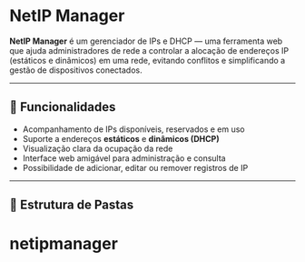 # NetIP Manager

**NetIP Manager** é um gerenciador de IPs e DHCP — uma ferramenta web que ajuda administradores de rede a controlar a alocação de endereços IP (estáticos e dinâmicos) em uma rede, evitando conflitos e simplificando a gestão de dispositivos conectados.

---

## 🚀 Funcionalidades

- Acompanhamento de IPs disponíveis, reservados e em uso
- Suporte a endereços **estáticos** e **dinâmicos (DHCP)**
- Visualização clara da ocupação da rede
- Interface web amigável para administração e consulta
- Possibilidade de adicionar, editar ou remover registros de IP

---

## 📁 Estrutura de Pastas

# netipmanager
